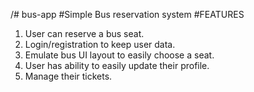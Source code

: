 /# bus-app
#Simple Bus reservation system
#FEATURES
1. User can reserve a bus seat.
2. Login/registration to keep user data.
3. Emulate bus UI layout to easily choose a seat.
4. User has ability to easily update their profile.
5. Manage their tickets.
 
